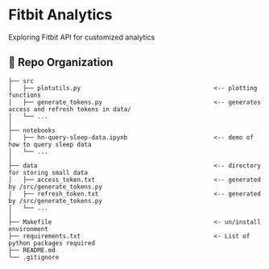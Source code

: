 # Fitbit Analytics

Exploring Fitbit API for customized analytics

:open_file_folder: Repo Organization
--------------------------------

    ├── src                
    │   ├── plotutils.py                                     <-- plotting functions
    │   ├── generate_tokens.py                               <-- generates access and refresh tokens in data/   
    │   └── ...
    │     
    ├── notebooks          
    │   ├── hn-query-sleep-data.ipynb                        <-- demo of how to query sleep data   
    │   └── ...
    │    
    ├── data                                                 <-- directory for storing small data
    │   ├── access_token.txt                                 <-- generated by /src/generate_tokens.py      
    │   ├── refresh_token.txt                                <-- generated by /src/generate_tokens.py      
    │   └── ...                                          
    │
    ├── Makefile                                             <- un/install environment 
    ├── requirements.txt                                     <- List of python packages required     
    ├── README.md
    └── .gitignore  
